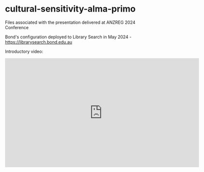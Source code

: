 # cultural-sensitivity-alma-primo
Files associated with the presentation delivered at ANZREG 2024 Conference

Bond's configuration deployed to Library Search in May 2024 - https://librarysearch.bond.edu.au

Introductory video:
<iframe title="vimeo-player" src="https://player.vimeo.com/video/949758271?h=42d670a317" width="640" height="360" frameborder="0"    allowfullscreen></iframe>
